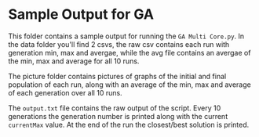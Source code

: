 # Sample Output for GA
This folder contains a sample output for running the `GA Multi Core.py`. In the data folder you'll find 2 csvs, the raw csv contains each run with generation min, max and avergae, while the avg file contains an avergae of the min, max and average for all 10 runs.

The picture folder contains pictures of graphs of the initial and final population of each run, along with an average of the min, max and average of each generation over all 10 runs.

The `output.txt` file contains the raw output of the script. Every 10 generations the generation number is printed along with the current `currentMax` value. At the end of the run the closest/best solution is printed.